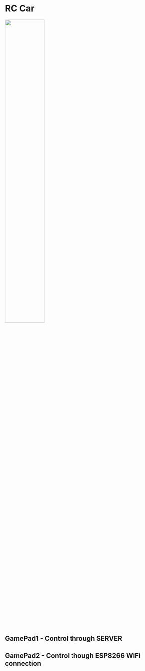# RC Car
<image src="/images/ic_launcher-web.png" width="50%">
  
## GamePad1 - Control through SERVER
## GamePad2 - Control though ESP8266 WiFi connection
